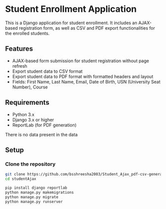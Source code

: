 # Student Enrollment Application

This is a Django application for student enrollment. It includes an AJAX-based registration form, as well as CSV and PDF export functionalities for the enrolled students.

## Features

- AJAX-based form submission for student registration without page refresh
- Export student data to CSV format
- Export student data to PDF format with formatted headers and layout
- Fields: First Name, Last Name, Email, Date of Birth, USN (University Seat Number), Course

## Requirements

- Python 3.x
- Django 3.x or higher
- ReportLab (for PDF generation)

There is no data present in the data
## Setup

### Clone the repository

```bash
git clone https://github.com/bsshreesha2003/Student_Ajax_pdf-csv-generation
cd studentAjax

pip install django reportlab
python manage.py makemigrations
python manage.py migrate
python manage.py runserver


